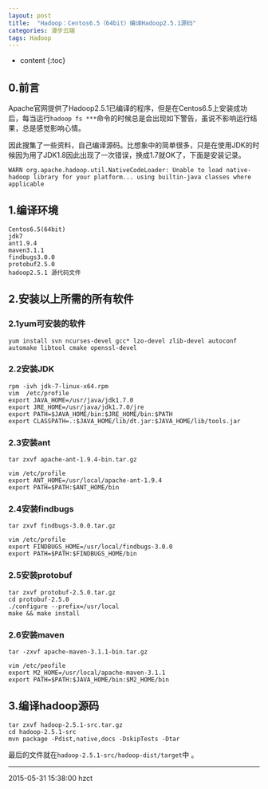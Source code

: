 ```yaml
---
layout: post
title:  "Hadoop：Centos6.5（64bit）编译Hadoop2.5.1源码"
categories: 漫步云端
tags: Hadoop
---
```


* content
{:toc}


## 0.前言

Apache官网提供了Hadoop2.5.1已编译的程序，但是在Centos6.5上安装成功后，每当运行`hadoop fs ***`命令的时候总是会出现如下警告，虽说不影响运行结果，总是感觉影响心情。

因此搜集了一些资料，自己编译源码。比想象中的简单很多，只是在使用JDK的时候因为用了JDK1.8因此出现了一次错误，换成1.7就OK了，下面是安装记录。




```
WARN org.apache.hadoop.util.NativeCodeLoader: Unable to load native-hadoop library for your platform... using builtin-java classes where applicable
```

## 1.编译环境

```
Centos6.5(64bit)      
jdk7      
ant1.9.4  
maven3.1.1  
findbugs3.0.0  
protobuf2.5.0  
hadoop2.5.1 源代码文件  
```

## 2.安装以上所需的所有软件
### 2.1yum可安装的软件
```
yum install svn ncurses-devel gcc* lzo-devel zlib-devel autoconf automake libtool cmake openssl-devel
```
### 2.2安装JDK

```
rpm -ivh jdk-7-linux-x64.rpm  
vim  /etc/profile  
export JAVA_HOME=/usr/java/jdk1.7.0  
export JRE_HOME=/usr/java/jdk1.7.0/jre  
export PATH=$JAVA_HOME/bin:$JRE_HOME/bin:$PATH  
export CLASSPATH=.:$JAVA_HOME/lib/dt.jar:$JAVA_HOME/lib/tools.jar
```

### 2.3安装ant

```
tar zxvf apache-ant-1.9.4-bin.tar.gz  

vim /etc/profile  
export ANT_HOME=/usr/local/apache-ant-1.9.4  
export PATH=$PATH:$ANT_HOME/bin
```


### 2.4安装findbugs

```
tar zxvf findbugs-3.0.0.tar.gz  

vim /etc/profile  
export FINDBUGS_HOME=/usr/local/findbugs-3.0.0  
export PATH=$PATH:$FINDBUGS_HOME/bin  
```

### 2.5安装protobuf

```
tar zxvf protobuf-2.5.0.tar.gz  
cd protobuf-2.5.0  
./configure --prefix=/usr/local  
make && make install  
```

### 2.6安装maven

```
tar -zxvf apache-maven-3.1.1-bin.tar.gz  

vim /etc/peofile  
export M2_HOME=/usr/local/apache-maven-3.1.1  
export PATH=$PATH:$JAVA_HOME/bin:$M2_HOME/bin  
```

## 3.编译hadoop源码

```
tar zxvf hadoop-2.5.1-src.tar.gz  
cd hadoop-2.5.1-src  
mvn package -Pdist,native,docs -DskipTests -Dtar
```

最后的文件就在`hadoop-2.5.1-src/hadoop-dist/target`中 。

***
2015-05-31 15:38:00 hzct
